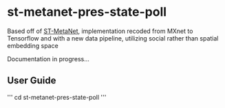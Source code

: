 # st-metanet-pres-state-poll

Based off of [ST-MetaNet](https://github.com/panzheyi/ST-MetaNet), implementation recoded from MXnet to Tensorflow and with a new data pipeline, utilizing social rather than spatial embedding space

Documentation in progress...

## User Guide

'''
cd st-metanet-pres-state-poll
'''
